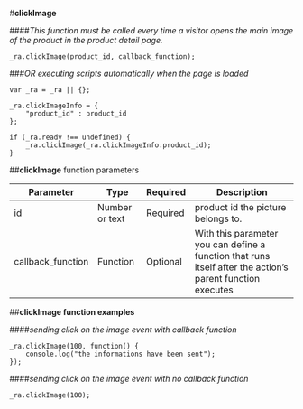 #**clickImage**

####*This function must be called every time a visitor opens the main image of the product in the product detail page.*

	_ra.clickImage(product_id, callback_function);

###*OR executing scripts automatically when the page is loaded*

	var _ra = _ra || {};
	
	_ra.clickImageInfo = {
		"product_id" : product_id
	};
	
	if (_ra.ready !== undefined) {
		_ra.clickImage(_ra.clickImageInfo.product_id);
	}
	
##**clickImage** function parameters

|    **Parameter**    |    **Type**    |    **Required**    |    **Description**    |
|---|---|---|---|
|  id  |  Number or text  |  Required  |  product id the picture belongs to.  |
|	callback_function	|	Function	|	Optional	|	With this parameter you can define a function that runs itself after the action’s parent function executes	|



##**clickImage function examples**

####*sending click on the image event with callback function*
	
	_ra.clickImage(100, function() {
		console.log("the informations have been sent");
	});
	
####*sending click on the image event with no callback function*
	
	_ra.clickImage(100);
	